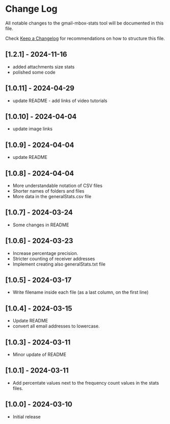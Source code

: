 # Change Log

All notable changes to the gmail-mbox-stats tool will be documented in this file.

Check [Keep a Changelog](http://keepachangelog.com/) for recommendations on how to structure this file.

## [1.2.1] - 2024-11-16

-   added attachments size stats
-   polished some code

## [1.0.11] - 2024-04-29

-   update README - add links of video tutorials

## [1.0.10] - 2024-04-04

-   update image links

## [1.0.9] - 2024-04-04

-   update README

## [1.0.8] - 2024-04-04

-   More understandable notation of CSV files
-   Shorter names of folders and files
-   More data in the generalStats.csv file

## [1.0.7] - 2024-03-24

-   Some changes in README

## [1.0.6] - 2024-03-23

-   Increase percentage precision.
-   Stricter counting of receiver addresses
-   Implement creating also generalStats.txt file

## [1.0.5] - 2024-03-17

-   Write filename inside each file (as a last column, on the first line)

## [1.0.4] - 2024-03-15

-   Update README
-   convert all email addresses to lowercase.

## [1.0.3] - 2024-03-11

-   Minor update of README

## [1.0.1] - 2024-03-11

-   Add percentate values next to the frequency count values in the stats files.

## [1.0.0] - 2024-03-10

-   Initial release
